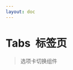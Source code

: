 ```yaml
---
layout: doc
---
```

<script setup>
import tabsDemo from '../components/tabsDemo.vue'
</script>

# Tabs &nbsp;标签页

 >选项卡切换组件

<tabsDemo/>
